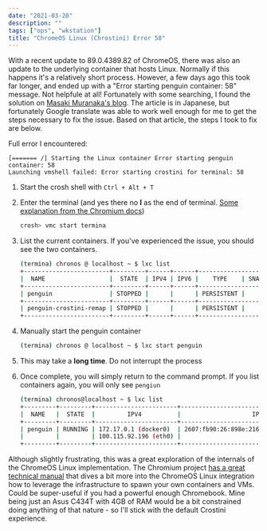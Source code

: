 ```yaml
---
date: "2021-03-20"
description: ""
tags: ["ops", "wkstation"]
title: "ChromeOS Linux (Chrostini) Error 58"
---
```


With a recent update to 89.0.4389.82 of ChromeOS, there was also an update to the underlying container that hosts Linux.  Normally if this happens it's a relatively short process.  However, a few days ago this took far longer, and ended up with a "Error starting penguin container: 58" message.  Not helpfule at all!  Fortunately with some searching, I found the solution on [Masaki Muranaka's blog](https://qiita.com/monamour555/items/2d8d58687c2c69941da4).  The article is in Japanese, but fortunately Google translate was able to work well enough for me to get the steps necessary to fix the issue.  Based on that article, the steps I took to fix are below.

Full error I encountered:

```text
[======= /] Starting the Linux container Error starting penguin container: 58
Launching vmshell failed: Error starting crostini for terminal: 58
```

1. Start the crosh shell with `Ctrl + Alt + T`
2. Enter the terminal (and yes there no **l** as the end of terminal. [Some explanation from the Chromium docs](https://chromium.googlesource.com/chromiumos/docs/+/master/containers_and_vms.md#overview))
  
    ```sh
    crosh> vmc start termina
    ```

3. List the current containers.  If you've experienced the issue, you should see the two containers.

    ```sh
    (termina) chronos @ localhost ~ $ lxc list
    +------------------------+---------+------+------+------------------------+
    |  NAME                  |  STATE  | IPV4 | IPV6 |    TYPE    | SNAPSHOTS |
    +------------------------+---------+------+------+------------------------+
    | penguin                | STOPPED |      |      | PERSISTENT |     0     |
    +------------------------+---------+------+------+------------------------+
    | penguin-crostini-remap | STOPPED |      |      | PERSISTENT |     0     |
    +------------------------+---------+------+------+------------------------+
    ```

4. Manually start the penguin container

    ```sh
    (termina) chronos @ localhost ~ $ lxc start penguin
    ```

5. This may take a **long time**.  Do not interrupt the process
6. Once complete, you will simply return to the command prompt.  If you list containers again, you will only see `pengiun`

    ```sh
    (termina) chronos@localhost ~ $ lxc list
    +---------+---------+-----------------------+---------------------------------------------+------------+-----------+
    |  NAME   |  STATE  |         IPV4          |                    IPV6                     |    TYPE    | SNAPSHOTS |
    +---------+---------+-----------------------+---------------------------------------------+------------+-----------+
    | penguin | RUNNING | 172.17.0.1 (docker0)  | 2607:fb90:26:898e:216:3eff:fe74:168e (eth0) | PERSISTENT | 0         |
    |         |         | 100.115.92.196 (eth0) |                                             |            |           |
    +---------+---------+-----------------------+---------------------------------------------+------------+-----------+
    ```

Although slightly frustrating, this was a great exploration of the internals of the ChromeOS Linux implementation.  The Chromium project [has a great technical manual](https://chromium.googlesource.com/chromiumos/docs/+/master/containers_and_vms.md) that dives a bit more into the ChromeOS Linux integration how to leverage the infrastructure to spawn your own containers and VMs.  Could be super-useful if you had a powerful enough Chromebook.  Mine being just an Asus C434T with 4GB of RAM would be a bit constrained doing anything of that nature - so I'll stick with the default Crostini experience.
